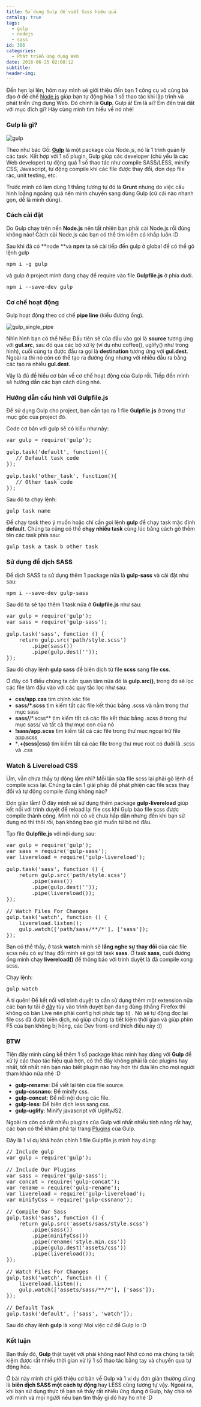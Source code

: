 ```yaml
---
title: Sử dụng Gulp để viết Sass hiệu quả
catalog: true
tags:
  - gulp
  - nodejs
  - sass
id: 306
categories:
  - Phát triển ứng dụng Web
date: 2016-06-25 02:08:12
subtitle:
header-img:
---
```


Đến hẹn lại lên, hôm nay mình sẽ giới thiệu đến bạn 1 công cụ vô cùng bá đạo ở đế chế [Node.js](http://blogk.xyz/lan-dau-trai-nghiem-nodejs/) giúp bạn tự động hóa 1 số thao tác khi lập trình và phát triển ứng dụng Web. Đó chính là **Gulp**. Gulp à! Em là ai? Em đến trái đất với mục đích gì? Hãy cùng mình tìm hiểu về nó nhé!<!--more-->

### Gulp là gì?

![gulp](http://blogk.xyz/wp-content/uploads/2016/06/gulp.png)

Theo như bác Gồ: **[Gulp](http://gulpjs.com/)** là một package của Node.js, nó là 1 trình quản lý các task. Kết hợp với 1 số plugin, Gulp giúp các developer (chủ yếu là các Web developer) tự động quá 1 số thao tác như compile SASS/LESS, minify CSS, Javascript, tự động compile khi các file được thay đổi, dọn dẹp file rác, unit testing, etc.

Trước mình có làm dùng 1 thằng tương tự đó là **Grunt** nhưng do việc cấu hình loằng ngoằng quá nên mình chuyển sang dùng Gulp (cứ cái nào nhanh gọn, dễ là mình dùng).

### Cách cài đặt

Do Gulp chạy trên nền **Node.js** nên tất nhiên bạn phải cài Node.js rồi đúng không nào! Cách cài Node.js các bạn có thể tìm kiếm có khắp luôn :D

Sau khi đã có **node **và **npm** ta sẽ cài tiếp đến gulp ở global để có thể gõ lệnh <kbr>gulp</kbr>

<pre>
npm i -g gulp
</pre>

và gulp ở project mình đang chạy để require vào file **Gulpfile.js** ở phía dưới.

<pre>
npm i --save-dev gulp
</pre>

### Cơ chế hoạt động

Gulp hoạt động theo cơ chế **pipe line** (kiểu đường ống).

![gulp_single_pipe](http://blogk.xyz/wp-content/uploads/2016/06/gulp_single_pipe.png)

Nhìn hình bạn có thể hiểu: Đầu tiên sẽ của đầu vào gọi là **source** tương ứng với **gul.src**, sau đó qua các bộ xử lý (ví dụ như coffee(), uglify() như trong hình), cuối cùng ta được đầu ra gọi là **destination** tương ứng với **gul.dest**. Ngoài ra thì nó còn có thể tạo ra đường ống nhưng với nhiều đầu ra bằng các tạo ra nhiều **gul.dest**.

Vậy là đủ đề hiểu cơ bản về cơ chế hoạt động của Gulp rồi. Tiếp đến mình sẽ hướng dẫn các bạn cách dùng nhé.

### Hướng dẫn cấu hình với Gulpfile.js

Để sử dụng Gulp cho project, bạn cần tạo ra 1 file **Gulpfile.js** ở trong thư mục gốc của project đó.

Code cơ bản với gulp sẽ có kiểu như này:

<pre lang="javascript">
var gulp = require('gulp');

gulp.task('default', function(){
   // Default task code
});

gulp.task('other_task', function(){
   // Other task code
});
</pre>

Sau đó ta chạy lệnh:

<pre>
gulp task_name
</pre>

Để chạy task theo ý muốn hoặc chỉ cần gọi lệnh **gulp** để chạy task mặc định **default**. Chúng ta cũng có thể **chạy nhiều task** cùng lúc bằng cách gõ thêm tên các task phía sau:

<pre>
gulp task_a task_b other_task
</pre>

### Sử dụng để dịch SASS

Để dịch SASS ta sử dụng thêm 1 package nữa là **gulp-sass** và cài đặt như sau:

<pre>
npm i --save-dev gulp-sass
</pre>

Sau đó ta sẽ tạo thêm 1 task nữa ở **Gulpfile.js** như sau:

<pre lang="javascript">
var gulp = require('gulp');
var sass = require('gulp-sass');

gulp.task('sass', function () {
    return gulp.src('path/style.scss')
        .pipe(sass())
        .pipe(gulp.dest(''));
});
</pre>

Sau đó chạy lệnh **gulp sass** để biên dịch từ file **scss** sang file **css**.

Ở đây có 1 điều chúng ta cần quan tâm nữa đó là **gulp.src()**, trong đó sẽ lọc các file làm đầu vào với các quy tắc lọc như sau:

*   **css/app.css** tìm chính xác file
*   **sass/*.scss** tìm kiếm tất các file kết thúc bằng .scss và nằm trong thư mục sass
*   **sass/**/*.scss** tìm kiếm tất cả các file kết thúc bằng .scss ở trong thư mục sass/ và tất cả thư mục con của nó
*   **!sass/app.scss** tìm kiếm tất cả các file trong thư mục ngoại trừ file app.scss
*   ***.+(scss|css)** tìm kiếm tất cả các file trong thư mục root có đuôi là .scss và .css

### Watch & Livereload CSS

Ừm, vẫn chưa thấy tự động lắm nhỉ? Mỗi lần sửa file scss lại phải gõ lệnh để compile scss lại. Chúng ta cần 1 giải pháp để phát phiện các file scss thay đổi và tự động compile đúng không nào?

Đơn giản lắm! Ở đây mình sẽ sử dụng thêm package **gulp-livereload** giúp kết nối với trình duyệt để reload lại file css khi Gulp báo file scss được compile thành công. Mình nói có vẻ chưa hấp dẫn nhưng đến khi bạn sử dụng nó thì thôi rồi, bạn không bao giờ muốn từ bỏ nó đâu.

Tạo file **Gulpfile.js** với nội dung sau:

<pre lang="javascript">
var gulp = require('gulp');
var sass = require('gulp-sass');
var livereload = require('gulp-livereload');

gulp.task('sass', function () {
    return gulp.src('path/style.scss')
        .pipe(sass())
        .pipe(gulp.dest(''));
        .pipe(livereload());
});

// Watch Files For Changes
gulp.task('watch', function () {
    livereload.listen();
    gulp.watch(['path/sass/**/*'], ['sass']);
});
</pre>

Bạn có thể thấy, ở task **watch** mình sẽ **lắng nghe sự thay đổi** của các file scss nếu có sự thay đổi mình sẽ gọi tới task **sass**. Ở task **sass**, cuối đường ống mình chạy **livereload()** để thông báo với trình duyệt là đã compile xong scss.

Chạy lệnh:

<pre>
gulp watch
</pre>

À tí quên! Để kết nối với trình duyệt ta cần sử dụng thêm một extension nữa các bạn tự tải ở [đây](http://livereload.com/extensions/) tùy vào trình duyệt bạn đang dùng (thằng Firefox thì không có bản Live nên phải config hơi phức tạp tí) . Nó sẽ tự động đọc lại file css đã được biên dịch, nó giúp chúng ta tiết kiệm thời gian và giúp phím F5 của bạn không bị hỏng, các Dev front-end thích điều này :))

### BTW

Tiện đây mình cũng kể thêm 1 số package khác mình hay dùng với **Gulp** để xử lý các thao tác hiệu quả hơn, có thể đây không phải là các plugins hay nhất, tốt nhất nên bạn nào biết plugin nào hay hơn thì đưa lên cho mọi người tham khảo nữa nhé :D

*   **gulp-rename**: Để viết lại tên của file source.
*   **gulp-cssnano**: Để minify css.
*   **gulp-concat**: Để nối nội dung các file.
*   **gulp-less**: Để biên dịch less sang css.
*   **gulp-uglify**: Minify javascript với UglifyJS2.

Ngoài ra còn có rất nhiều plugins của Gulp với nhất nhiều tính năng rất hay, các bạn có thể khám phá tại trang [Plugins](http://gulpjs.com/plugins/) của Gulp.

Đây là 1 ví dụ khá hoàn chỉnh 1 file Gulpfile.js mình hay dùng:

<pre lang="javascript">
// Include gulp
var gulp = require('gulp');

// Include Our Plugins
var sass = require('gulp-sass');
var concat = require('gulp-concat');
var rename = require('gulp-rename');
var livereload = require('gulp-livereload');
var minifyCss = require('gulp-cssnano');

// Compile Our Sass
gulp.task('sass', function () {
    return gulp.src('assets/sass/style.scss')
        .pipe(sass())
        .pipe(minifyCss())
        .pipe(rename('style.min.css'))
        .pipe(gulp.dest('assets/css'))
        .pipe(livereload());
});

// Watch Files For Changes
gulp.task('watch', function () {
    livereload.listen();
    gulp.watch(['assets/sass/**/*'], ['sass']);
});

// Default Task
gulp.task('default', ['sass', 'watch']);
</pre>

Sau đó chạy lệnh **gulp** là xong! Mọi việc cứ để Gulp lo :D

### Kết luận

Bạn thấy đó, **Gulp** thật tuyệt vời phải không nào! Nhờ có nó mà chúng ta tiết kiệm được rất nhiều thời gian xử lý 1 số thao tác bằng tay và chuyển qua tự động hóa.

Ở bài này mình chỉ giới thiệu cơ bản về Gulp và 1 ví dụ đơn giản thường dùng là **biên dịch SASS một cách tự động** hay LESS cũng tương tự vậy. Ngoài ra, khi bạn sử dụng thực tế bạn sẽ thấy rất nhiều ứng dụng ở Gulp, hãy chia sẻ với mình và mọi người nếu bạn tìm thấy gì đó hay ho nhé :D